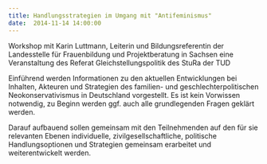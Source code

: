 ```yaml
---
title: Handlungsstrategien im Umgang mit "Antifeminismus"
date:  2014-11-14 14:00:00
---
```


Workshop mit Karin Luttmann, Leiterin und Bildungsreferentin der Landesstelle für Frauenbildung und Projektberatung in Sachsen eine Veranstaltung des Referat Gleichstellungspolitik des StuRa der TUD



Einführend werden Informationen zu den aktuellen Entwicklungen bei
Inhalten, Akteuren und Strategien des familien- und
geschlechterpolitischen Neokonservativismus in Deutschland vorgestellt. Es
ist kein Vorwissen notwendig, zu Beginn werden ggf. auch alle
grundlegenden Fragen geklärt werden.


Darauf aufbauend sollen gemeinsam mit den Teilnehmenden auf den für sie
relevanten Ebenen individuelle, zivilgesellschaftliche, politische
Handlungsoptionen und Strategien gemeinsam erarbeitet und weiterentwickelt
werden.


